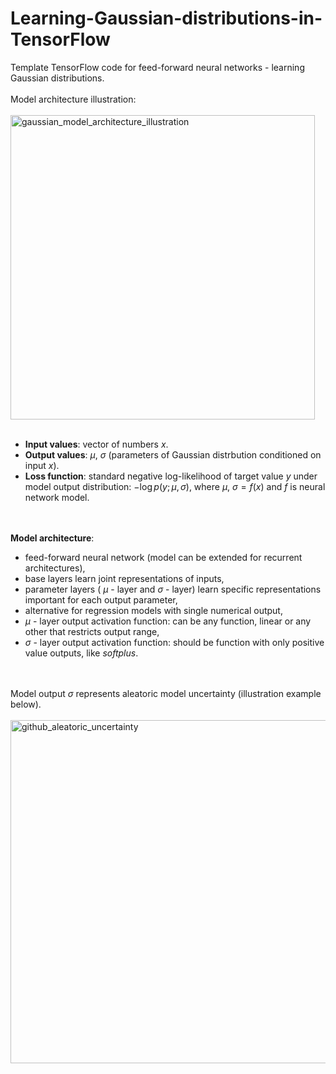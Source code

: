 # Learning-Gaussian-distributions-in-TensorFlow
Template TensorFlow code for feed-forward neural networks - learning Gaussian distributions. <br> <br>
Model architecture illustration: <br> <br>
<img width="487" alt="gaussian_model_architecture_illustration" src="https://user-images.githubusercontent.com/38408538/189530534-7cc8a98d-669c-42d5-8f9e-58e1dce4e69f.png">
<br><br>
- **Input values**: vector of numbers $x$. <br>
- **Output values**: $\mu$, $\sigma$ (parameters of Gaussian distrbution conditioned on input $x$). <br>
- **Loss function**: standard negative log-likelihood of target value $y$ under model output distribution: $-\log p(y; \mu, \sigma)$, where $\mu$, $\sigma = f(x)$ and $f$ is neural network model.

<br> <br>
**Model architecture**: <br>
- feed-forward neural network (model can be extended for recurrent architectures),
- base layers learn joint representations of inputs,
- parameter layers ( $\mu$ - layer and $\sigma$ - layer) learn specific representations important for each output parameter,
- alternative for regression models with single numerical output,
- $\mu$ - layer output activation function: can be any function, linear or any other that restricts output range,
- $\sigma$ - layer output activation function: should be function with only positive value outputs, like *softplus*.

<br> <br>
Model output $\sigma$ represents aleatoric model uncertainty (illustration example below). <br> <br>
<img width="549" alt="github_aleatoric_uncertainty" src="https://user-images.githubusercontent.com/38408538/189534678-69006e78-4abe-4719-b09b-61cea892c5d0.png">


